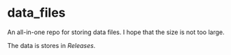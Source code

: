 # data_files
An all-in-one repo for storing data files. I hope that the size is not too large.

The data is stores in _Releases_. 
